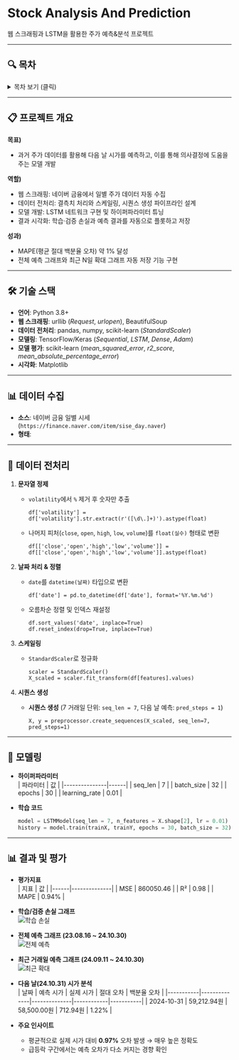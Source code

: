 # Stock Analysis And Prediction
웹 스크래핑과 LSTM을 활용한 주가 예측&분석 프로젝트

---

## 🔍 목차

<details>
<summary>목차 보기 (클릭)</summary>

1. [프로젝트 개요](#-프로젝트-개요)  
2. [기술 스택](#-기술-스택)   
3. [데이터 수집](#-데이터-수집)  
4. [데이터 전처리](#-데이터-전처리)  
5. [모델링](#-모델링)  
6. [결과 및 평가](#-결과-및-평가)  
7. [사용 방법](#-사용-방법)  
8. [향후 계획](#-향후-계획)  

</details>

---

## 📋 프로젝트 개요

**목표)**  
- 과거 주가 데이터를 활용해 다음 날 시가를 예측하고, 이를 통해 의사결정에 도움을 주는 모델 개발

**역할)**  
- 웹 스크래핑: 네이버 금융에서 일별 주가 데이터 자동 수집  
- 데이터 전처리: 결측치 처리와 스케일링, 시퀀스 생성 파이프라인 설계  
- 모델 개발: LSTM 네트워크 구현 및 하이퍼파라미터 튜닝  
- 결과 시각화: 학습·검증 손실과 예측 결과를 자동으로 플롯하고 저장

**성과)**  
- MAPE(평균 절대 백분율 오차) 약 1% 달성  
- 전체 예측 그래프와 최근 N일 확대 그래프 자동 저장 기능 구현  

---

## 🛠 기술 스택

- **언어**: Python 3.8+  
- **웹 스크래핑**: urllib (*Request*, *urlopen*), BeautifulSoup  
- **데이터 전처리**: pandas, numpy, scikit-learn (*StandardScaler*)  
- **모델링**: TensorFlow/Keras (*Sequential*, *LSTM*, *Dense*, *Adam*)  
- **모델 평가**: scikit-learn (*mean_squared_error*, *r2_score*, *mean_absolute_percentage_error*)  
- **시각화**: Matplotlib 

---

## 📊 데이터 수집

- **소스**: 네이버 금융 일별 시세 (`https://finance.naver.com/item/sise_day.naver`)  
- **형태**:  

---

## 🧹 데이터 전처리

1. **문자열 정제**  
   - `volatility`에서 `%` 제거 후 숫자만 추출  
     ```
     df['volatility'] = df['volatility'].str.extract(r'([\d\.]+)').astype(float)
     ```
   - 나머지 피처(`close`, `open`, `high`, `low`, `volume`)를 `float(실수)` 형태로 변환  
     ```
     df[['close','open','high','low','volume']] = df[['close','open','high','low','volume']].astype(float)
     ```

2. **날짜 처리 & 정렬**  
   - `date`를 `datetime(날짜)` 타입으로 변환  
     ```
     df['date'] = pd.to_datetime(df['date'], format='%Y.%m.%d')
     ```
   - 오름차순 정렬 및 인덱스 재설정  
     ```
     df.sort_values('date', inplace=True)
     df.reset_index(drop=True, inplace=True)
     ```

3. **스케일링**  
   - `StandardScaler`로 정규화
     ```
     scaler = StandardScaler()
     X_scaled = scaler.fit_transform(df[features].values)
     ```

4. **시퀀스 생성**  
   - **시퀀스 생성** (7 거래일 단위: `seq_len = 7`, 다음 날 예측: `pred_steps = 1`)
     ```
     X, y = preprocessor.create_sequences(X_scaled, seq_len=7, pred_steps=1)
     ```

---

## 🧠 모델링

- **하이퍼파라미터**  
  | 파라미터      | 값    |
  |---------------|------|
  | seq_len       | 7    |
  | batch_size    | 32   |
  | epochs        | 30   |
  | learning_rate | 0.01 |

- **학습 코드**  
  ```python
  model = LSTMModel(seq_len = 7, n_features = X.shape[2], lr = 0.01)
  history = model.train(trainX, trainY, epochs = 30, batch_size = 32)

---

## 📊 결과 및 평가

- **평가지표**  
  | 지표  | 값            |
  |------|--------------|
  | MSE  | 860050.46 |
  | R²   | 0.98       |
  | MAPE | 0.94%        |

- **학습/검증 손실 그래프**  
  ![학습 손실](images/loss.png)  

- **전체 예측 그래프 (23.08.16 ~ 24.10.30)**  
  ![전체 예측](images/predictions.png)  

- **최근 거래일 예측 그래프 (24.09.11 ~ 24.10.30)**  
  ![최근 확대](images/predictions_zoom.png)

- **다음 날(24.10.31) 시가 분석**  
  | 날짜       | 예측 시가     | 실제 시가     | 절대 오차   | 백분율 오차 |
  |-----------|--------------|--------------|------------|-----------|
  | 2024-10-31 | 59,212.94원 | 58,500.00원 | 712.94원  | 1.22%     |

- **주요 인사이트**  
  - 평균적으로 실제 시가 대비 **0.97%** 오차 발생 → 매우 높은 정확도  
  - 급등락 구간에서는 예측 오차가 다소 커지는 경향 확인
